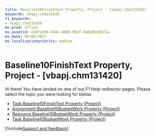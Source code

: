 ```yaml
---
title: Baseline10FinishText Property, Project - [vbapj.chm131420]
keywords: vbapj.chm131420
f1_keywords:
- vbapj.chm131420
ms.prod: office
ms.assetid: e10fa19b-d94e-4088-99af-048a05d3672a
ms.date: 06/08/2017
ms.localizationpriority: medium
---
```



# Baseline10FinishText Property, Project - [vbapj.chm131420]

Hi there! You have landed on one of our F1 Help redirector pages. Please select the topic you were looking for below.

- [Task.Baseline10FinishText Property (Project)](https://msdn.microsoft.com/library/1dde6265-6d9f-b7fd-8bc0-0f5315a6950e%28Office.15%29.aspx)
- [Assignment.Baseline10BudgetWork Property (Project)](https://msdn.microsoft.com/library/6392d966-1ce4-fa4d-28ac-5bced525ba10%28Office.15%29.aspx)
- [Resource.Baseline10BudgetWork Property (Project)](https://msdn.microsoft.com/library/43a01555-b367-fd4b-c61f-8f61d93ff4ab%28Office.15%29.aspx)
- [Task.Baseline10BudgetWork Property (Project)](https://msdn.microsoft.com/library/994d2578-6043-b282-7a1b-eda84ef6ef15%28Office.15%29.aspx)

[!include[Support and feedback](~/includes/feedback-boilerplate.md)]